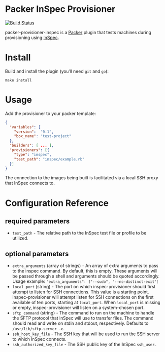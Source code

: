 Packer InSpec Provisioner
=======

[![Build Status](https://img.shields.io/travis/jrbeilke/packer-provisioner-inspec/master.svg)][travis]

[travis]: https://travis-ci.org/jrbeilke/packer-provisioner-inspec

packer-provisioner-inspec is a [Packer](https://packer.io/) plugin that
tests machines during provisioning using [InSpec](https://www.inspec.io/docs/).

Install
======

Build and install the plugin (you'll need ```git``` and ```go```):
````Shell
make install
````

Usage
======

Add the provisioner to your packer template:

```json
{
  "variables": {
    "version":  "0.1",
    "box_name": "test-project"
  },
  "builders": [ ... ],
  "provisioners": [{
    "type": "inspec",
    "test_path": "inspec/example.rb"
  }]
}
```

The connection to the images being built is facilitated via a local SSH proxy that InSpec connects to.

Configuration Reference
======

required parameters
------

- `test_path` - The relative path to the InSpec test file or profile to be utilized.

optional parameters
------

- `extra_arguments` (array of strings) - An array of extra arguments to pass to the inspec command. By default, this is empty. These arguments will be passed through a shell and arguments should be quoted accordingly. Usage example: `"extra_arguments": ["--sudo", "--no-distinct-exit"]`
- `local_port` (string) - The port on which inspec-provisioner should first
  attempt to listen for SSH connections. This value is a starting point.
	inspec-provisioner will attempt listen for SSH connections on the first
	available of ten ports, starting at `local_port`. When `local_port` is missing
	or empty, inspec-provisioner will listen on a system-chosen port.
- `sftp_command` (string) - The command to run on the machine to handle the
	SFTP protocol that InSpec will use to transfer files. The command should
	read and write on stdin and stdout, respectively. Defaults to
  `/usr/lib/sftp-server -e`.
- `ssh_host_key_file` - The SSH key that will be used to run the SSH server to which InSpec connects.
- `ssh_authorized_key_file` - The SSH public key of the InSpec `ssh_user`.
